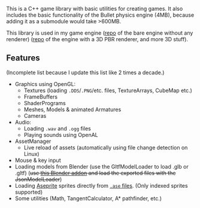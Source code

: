 This is a C++ game library with basic utilities for creating games.
It also includes the basic functionality of the Bullet physics engine (4MB), because adding it as a submodule would take >600MB.

This library is used in my game engine ([repo](https://github.com/dibidabidab/dibidab-engine) of the bare engine without any renderer) ([repo](https://github.com/hilkojj/flipkaas) of the engine with a 3D PBR renderer, and more 3D stuff).

## Features
(Incomplete list because I update this list like 2 times a decade.)

- Graphics using OpenGL:
    - Textures (loading `.DDS`/`.PNG`/etc. files, TextureArrays, CubeMap etc.)
    - FrameBuffers
    - ShaderPrograms
    - Meshes, Models & animated Armatures
    - Cameras
- Audio:
    - Loading `.wav` and `.ogg` files
    - Playing sounds using OpenAL
- AssetManager
    - Live reload of assets (automatically using file change detection on Linux)
- Mouse & key input
- Loading models from Blender (use the GltfModelLoader to load .glb or .gltf) (~~use [this Blender addon](https://github.com/hilkojj/blender_UBJSON_exporter) and load the exported files with the JsonModelLoader~~)
- Loading [Aseprite](https://www.aseprite.org/) sprites directly from [`.ase` files](https://github.com/aseprite/aseprite/blob/master/docs/ase-file-specs.md). (Only indexed sprites supported) 
- Some utilities (Math, TangentCalculator, A* pathfinder, etc.)

